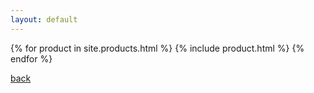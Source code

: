 ```yaml
---
layout: default
---
```



{% for product in site.products.html %}
{% include product.html %}
{% endfor %}




[back](./)
